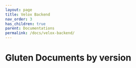 ```yaml
---
layout: page
title: Velox Backend
nav_order: 3
has_children: true
parent: Documentations
permalink: /docs/velox-backend/
---
```

# Gluten Documents by version


